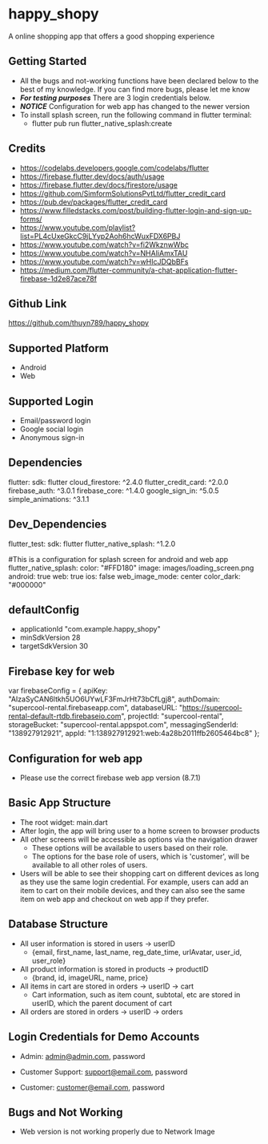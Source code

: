 # happy_shopy

A online shopping app that offers a good shopping experience

## Getting Started

- All the bugs and not-working functions have been declared below to the best of my knowledge.  If you can find more bugs, please let me know
- ***For testing purposes*** There are 3 login credentials below.
- ***NOTICE*** Configuration for web app has changed to the newer version
- To install splash screen, run the following command in flutter terminal:
  +  flutter pub run flutter_native_splash:create


## Credits

- https://codelabs.developers.google.com/codelabs/flutter
- https://firebase.flutter.dev/docs/auth/usage
- https://firebase.flutter.dev/docs/firestore/usage
- https://github.com/SimformSolutionsPvtLtd/flutter_credit_card
- https://pub.dev/packages/flutter_credit_card
- https://www.filledstacks.com/post/building-flutter-login-and-sign-up-forms/
- https://www.youtube.com/playlist?list=PL4cUxeGkcC9jLYyp2Aoh6hcWuxFDX6PBJ
- https://www.youtube.com/watch?v=fi2WkznwWbc
- https://www.youtube.com/watch?v=NHAIiAmxTAU
- https://www.youtube.com/watch?v=wHIcJDQbBFs
- https://medium.com/flutter-community/a-chat-application-flutter-firebase-1d2e87ace78f


## Github Link

https://github.com/thuyn789/happy_shopy


## Supported Platform

- Android
- Web


## Supported Login

- Email/password login
- Google social login
- Anonymous sign-in


## Dependencies

flutter:
    sdk: flutter
cloud_firestore: ^2.4.0
flutter_credit_card: ^2.0.0
firebase_auth: ^3.0.1
firebase_core: ^1.4.0
google_sign_in: ^5.0.5
simple_animations: ^3.1.1



## Dev_Dependencies

flutter_test:
    sdk: flutter
flutter_native_splash: ^1.2.0

#This is a configuration for splash screen for android and web app
flutter_native_splash:
  color: "#FFD180"
  image: images/loading_screen.png
  android: true
  web: true
  ios: false
  web_image_mode: center
  color_dark: "#000000"


## defaultConfig

- applicationId "com.example.happy_shopy"
- minSdkVersion 28
- targetSdkVersion 30


## Firebase key for web

var firebaseConfig = {
    apiKey: "AIzaSyCAN6ltkh5UO6UYwLF3FmJrHt73bCfLgj8",
    authDomain: "supercool-rental.firebaseapp.com",
    databaseURL: "https://supercool-rental-default-rtdb.firebaseio.com",
    projectId: "supercool-rental",
    storageBucket: "supercool-rental.appspot.com",
    messagingSenderId: "138927912921",
    appId: "1:138927912921:web:4a28b2011ffb2605464bc8"
};


## Configuration for web app

- Please use the correct firebase web app version (8.7.1) 

<script src="https://www.gstatic.com/firebasejs/8.7.1/firebase-app.js"></script>
<script src="https://www.gstatic.com/firebasejs/8.7.1/firebase-firestore.js"></script>
<script src="https://www.gstatic.com/firebasejs/8.7.1/firebase-auth.js"></script>
<script src="./scripts/firebase-key.js"></script>


## Basic App Structure

- The root widget: main.dart
- After login, the app will bring user to a home screen to browser products
- All other screens will be accessible as options via the navigation drawer
  + These options will be available to users based on their role.
  + The options for the base role of users, which is 'customer', will be available to all other roles of users.
- Users will be able to see their shopping cart on different devices as long as they use the same login credential.  For example, users can add an item to cart on their mobile devices, and they can also see the same item on web app and checkout on web app if they prefer.


## Database Structure

- All user information is stored in users -> userID
  + {email, first_name, last_name, reg_date_time, urlAvatar, user_id, user_role}
- All product information is stored in products -> productID
  + {brand, id, imageURL, name, price}
- All items in cart are stored in orders -> userID -> cart
  + Cart information, such as item count, subtotal, etc are stored in userID, which the parent document of cart
- All orders are stored in orders -> userID -> orders

## Login Credentials for Demo Accounts

- Admin: admin@admin.com, password

- Customer Support: support@email.com, password

- Customer: customer@email.com, password


## Bugs and Not Working
- Web version is not working properly due to Network Image